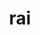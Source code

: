 ---
category: 3-letters
denotation: null
name: rai
reference_link: https://www.etymonline.com/word/rai
root_language: null
root_name: null
title: rai
type: free
word_sums:
- respelling: rai
  sum: 'Rai + '
---
